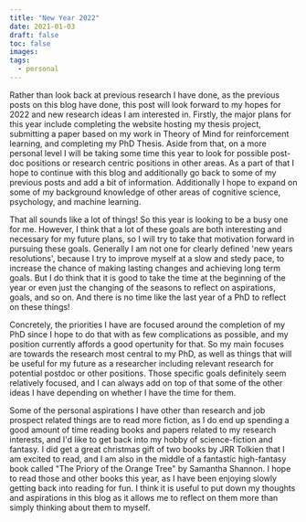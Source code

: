 ```yaml
---
title: "New Year 2022"
date: 2021-01-03
draft: false
toc: false
images:
tags:
  - personal
---
```


Rather than look back at previous research I have done, as the previous posts on this blog have done, this post will look forward to my hopes for 2022 and new research ideas I am interested in. Firstly, the major plans for this year include completing the website hosting my thesis project, submitting a paper based on my work in Theory of Mind for reinforcement learning, and completing my PhD Thesis. Aside from that, on a more personal level I will be taking some time this year to look for possible post-doc positions or research centric positions in other areas. As a part of that I hope to continue with this blog and additionally go back to some of my previous posts and add a bit of information. Additionally I hope to expand on some of my background knowledge of other areas of cognitive science, psychology, and machine learning. 

That all sounds like a lot of things! So this year is looking to be a busy one for me. However, I think that a lot of these goals are both interesting and necessary for my future plans, so I will try to take that motivation forward in pursuing these goals. Generally I am not one for clearly defined 'new years resolutions', because I try to improve myself at a slow and stedy pace, to increase the chance of making lasting changes and achieving long term goals. But I do think that it is good to take the time at the beginning of the year or even just the changing of the seasons to reflect on aspirations, goals, and so on. And there is no time like the last year of a PhD to reflect on these things! 

Concretely, the priorities I have are focused around the completion of my PhD since I hope to do that with as few complications as possible, and my position currently affords a good opertunity for that. So my main focuses are towards the research most central to my PhD, as well as things that will be useful for my future as a researcher including relevant research for potential postdoc or other positions. Those specific goals definitely seem relatively focused, and I can always add on top of that some of the other ideas I have depending on whether I have the time for them. 

Some of the personal aspirations I have other than research and job prospect related things are to read more fiction, as I do end up spending a good amount of time reading books and papers related to my research interests, and I'd like to get back into my hobby of science-fiction and fantasy. I did get a great christmas gift of two books by JRR Tolkien that I am excited to read, and I am also in the middle of a fantastic high-fantasy book called "The Priory of the Orange Tree" by Samantha Shannon. I hope to read those and other books this year, as I have been enjoying slowly getting back into reading for fun. I think it is useful to put down my thoughts and aspirations in this blog as it allows me to reflect on them more than simply thinking about them to myself. 